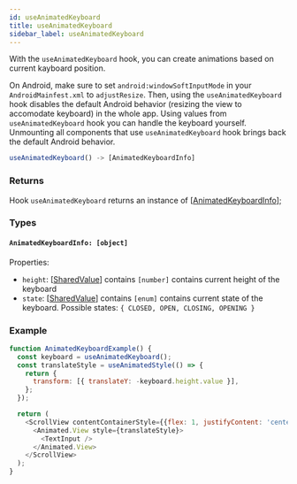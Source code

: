 ```yaml
---
id: useAnimatedKeyboard
title: useAnimatedKeyboard
sidebar_label: useAnimatedKeyboard
---
```

With the `useAnimatedKeyboard` hook, you can create animations based on current kayboard position.

On Android, make sure to set `android:windowSoftInputMode` in your `AndroidMainfest.xml` to `adjustResize`. Then, using the `useAnimatedKeyboard` hook disables
the default Android behavior (resizing the view to accomodate keyboard) in the whole app. Using values from `useAnimatedKeyboard` hook you can handle the keyboard yourself. Unmounting all components that use `useAnimatedKeyboard` hook brings back the default Android behavior.

```js
useAnimatedKeyboard() -> [AnimatedKeyboardInfo]
```

### Returns
Hook `useAnimatedKeyboard` returns an instance of [[AnimatedKeyboardInfo](#animatedkeyboard-object)];

### Types

#### `AnimatedKeyboardInfo: [object]`
Properties:
* `height`: [[SharedValue](../../api/hooks/useSharedValue)] contains `[number]`
  contains current height of the keyboard
* `state`: [[SharedValue](../../api/hooks/useSharedValue)] contains `[enum]`
  contains current state of the keyboard. Possible states: `{ CLOSED, OPEN, CLOSING, OPENING }`

### Example
```js
function AnimatedKeyboardExample() {
  const keyboard = useAnimatedKeyboard();
  const translateStyle = useAnimatedStyle(() => {
    return {
      transform: [{ translateY: -keyboard.height.value }],
    };
  });

  return (
    <ScrollView contentContainerStyle={{flex: 1, justifyContent: 'center', alignItems: 'center' }}>
      <Animated.View style={translateStyle}>
        <TextInput />
      </Animated.View>
    </ScrollView>
  );
}
```
